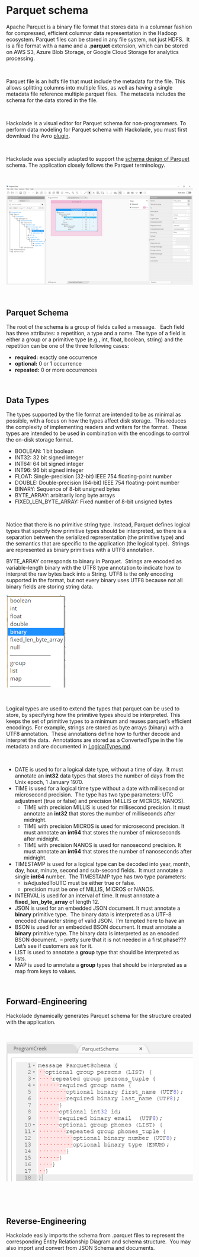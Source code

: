 # Parquet schema

Apache Parquet is a binary file format that stores data in a columnar fashion for compressed, efficient columnar data representation in the Hadoop ecosystem. Parquet files can be stored in any file system, not just HDFS.&nbsp; It is a file format with a name and a **.parquet** extension, which can be stored on AWS S3, Azure Blob Storage, or Google Cloud Storage for analytics processing.

&nbsp;&nbsp; &nbsp;

Parquet file is an hdfs file that must include the metadata for the file. This allows splitting columns into multiple files, as well as having a single metadata file reference multiple parquet files.&nbsp; The metadata includes the schema for the data stored in the file.

&nbsp;

Hackolade is a visual editor for Parquet schema for non-programmers. To perform data modeling for Parquet schema with Hackolade, you must first download the Avro [plugin](<https://hackolade.com/help/DownloadadditionalDBtargetplugin.html> "target=\"\_blank\"").  

&nbsp;

Hackolade was specially adapted to support the [schema design of Parquet](<https://hackolade.com/nosqldb.html#parquet> "target=\"\_blank\"") schema. The application closely follows the Parquet terminology.

&nbsp;

![Image](<lib/Parquet%20workspace.png>)

&nbsp;

## Parquet Schema

The root of the schema is a group of fields called a message. &nbsp; Each field has three attributes: a repetition, a type and a name. The type of a field is either a group or a primitive type (e.g., int, float, boolean, string) and the repetition can be one of the three following cases:

* **required:** exactly one occurrence
* **optional:** 0 or 1 occurrence
* **repeated:** 0 or more occurrences

&nbsp;

## Data Types

The types supported by the file format are intended to be as minimal as possible, with a focus on how the types affect disk storage.&nbsp; This reduces the complexity of implementing readers and writers for the format.&nbsp; These types are intended to be used in combination with the encodings to control the on-disk storage format.

* BOOLEAN: 1 bit boolean
* INT32: 32 bit signed integer
* INT64: 64 bit signed integer
* INT96: 96 bit signed integer
* FLOAT: Single-precision (32-bit) IEEE 754 floating-point number
* DOUBLE: Double-precision (64-bit) IEEE 754 floating-point number
* BINARY: Sequence of 8-bit unsigned bytes
* BYTE\_ARRAY: arbitrarily long byte arrays
* FIXED\_LEN\_BYTE\_ARRAY: Fixed number of 8-bit unsigned bytes

&nbsp;

Notice that there is no primitive string type. Instead, Parquet defines logical types that specify how primitive types should be interpreted, so there is a separation between the serialized representation (the primitive type) and the semantics that are specific to the application (the logical type).&nbsp; Strings are represented as binary primitives with a UTF8 annotation.

BYTE\_ARRAY corresponds to binary in Parquet.&nbsp; Strings are encoded as variable-length binary with the UTF8 type annotation to indicate how to interpret the raw bytes back into a String. UTF8 is the only encoding supported in the format, but not every binary uses UTF8 because not all binary fields are storing string data.

![Image](<lib/Parquet%20data%20types.png>)

&nbsp;

Logical types are used to extend the types that parquet can be used to store, by specifying how the primitive types should be interpreted. This keeps the set of primitive types to a minimum and reuses parquet’s efficient encodings. For example, strings are stored as byte arrays (binary) with a UTF8 annotation.&nbsp; These annotations define how to further decode and interpret the data.&nbsp; Annotations are stored as a ConvertedType in the file metadata and are documented in [LogicalTypes.md](<https://github.com/apache/parquet-format/blob/2e23a1168f50e83cacbbf970259a947e430ebe3a/LogicalTypes.md> "target=\"\_blank\"").

&nbsp;

* DATE is used to for a logical date type, without a time of day.&nbsp; It must annotate an **int32** data types that stores the number of days from the Unix epoch, 1 January 1970.
* TIME is used for a logical time type without a date with millisecond or microsecond precision.&nbsp; The type has two type parameters: UTC adjustment (true or false) and precision (MILLIS or MICROS, NANOS).
  * TIME with precision MILLIS is used for millisecond precision. It must annotate an **int32** that stores the number of milliseconds after midnight.
  * TIME with precision MICROS is used for microsecond precision. It must annotate an **int64** that stores the number of microseconds after midnight.
  * TIME with precision NANOS is used for nanosecond precision. It must annotate an **int64** that stores the number of nanoseconds after midnight.
* TIMESTAMP is used for a logical type can be decoded into year, month, day, hour, minute, second and sub-second fields.&nbsp; It must annotate a single **int64** number.&nbsp; The TIMESTAMP type has two type parameters:
  * isAdjustedToUTC must be either true or false.
  * precision must be one of MILLIS, MICROS or NANOS.&nbsp;
* INTERVAL is used for an interval of time. It must annotate a **fixed\_len\_byte\_array** of length 12. &nbsp;
* JSON is used for an embedded JSON document. It must annotate a **binary** primitive type.&nbsp; The binary data is interpreted as a UTF-8 encoded character string of valid JSON.&nbsp; I’m tempted here to have an&nbsp;
* BSON is used for an embedded BSON document. It must annotate a **binary** primitive type. The binary data is interpreted as an encoded BSON document.&nbsp; – pretty sure that it is not needed in a first phase???&nbsp; Let’s see if customers ask for it.
* LIST is used to annotate a **group** type that should be interpreted as lists.&nbsp;
* MAP is used to annotate a **group** types that should be interpreted as a map from keys to values.&nbsp;

&nbsp;

## Forward-Engineering

Hackolade dynamically generates Parquet schema for the structure created with the application.

&nbsp;

![Image](<lib/Parquet%20forward-engineering.png>)

&nbsp;

&nbsp;

## Reverse-Engineering

Hackolade easily imports the schema from .parquet files to represent the corresponding Entity Relationship Diagram and schema structure.&nbsp; You may also import and convert from JSON Schema and documents.

